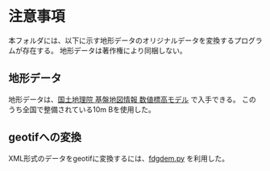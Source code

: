 
# 注意事項

本フォルダには、以下に示す地形データのオリジナルデータを変換するプログラムが存在する。
地形データは著作権により同梱しない。


## 地形データ

地形データは、[国土地理院 基盤地図情報 数値標高モデル](https://fgd.gsi.go.jp/download/menu.php) で入手できる。
このうち全国で整備されている10m Bを使用した。


## geotifへの変換

XML形式のデータをgeotifに変換するには、[fdgdem.py](https://github.com/minorua/fgddem.py) を利用した。


